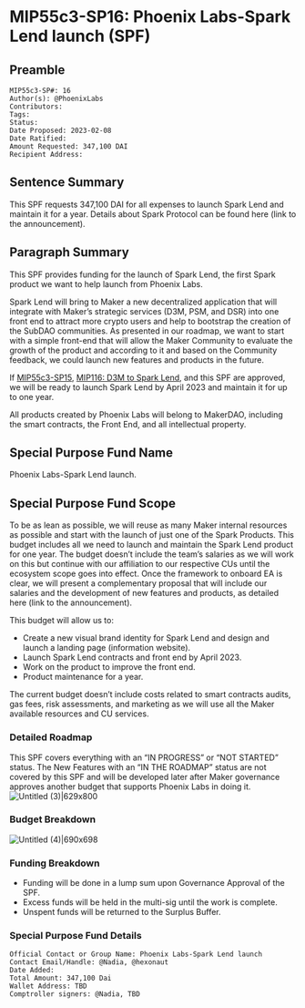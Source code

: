 # MIP55c3-SP16: Phoenix Labs-Spark Lend launch (SPF)

## Preamble

```
MIP55c3-SP#: 16
Author(s): @PhoenixLabs
Contributors:
Tags:
Status:
Date Proposed: 2023-02-08
Date Ratified: 
Amount Requested: 347,100 DAI
Recipient Address:
```

## Sentence Summary

This SPF requests 347,100 DAI for all expenses to launch Spark Lend and maintain it for a year. Details about Spark Protocol can be found here (link to the announcement).

## **Paragraph Summary**

This SPF provides funding for the launch of Spark Lend, the first Spark product we want to help launch from Phoenix Labs.

Spark Lend will bring to Maker a new decentralized application that will integrate with Maker’s strategic services (D3M, PSM, and DSR) into one front end to attract more crypto users and help to bootstrap the creation of the SubDAO communities. As presented in our roadmap, we want to start with a simple front-end that will allow the Maker Community to evaluate the growth of the product and according to it and based on the Community feedback, we could launch new features and products in the future.

If [MIP55c3-SP15](https://forum.makerdao.com/t/mip55c3-sp15-phoenix-labs-initial-funding/19733), [MIP116: D3M to Spark Lend](https://forum.makerdao.com/t/mip116-d3m-to-spark-lend/19732), and this SPF are approved, we will be ready to launch Spark Lend by April 2023 and maintain it for up to one year.

All products created by Phoenix Labs will belong to MakerDAO, including the smart contracts, the Front End, and all intellectual property.

## **Special Purpose Fund Name**

Phoenix Labs-Spark Lend launch.

## ****Special Purpose Fund Scope****

To be as lean as possible, we will reuse as many Maker internal resources as possible and start with the launch of just one of the Spark Products. This budget includes all we need to launch and maintain the Spark Lend product for one year. The budget doesn’t include the team’s salaries as we will work on this but continue with our affiliation to our respective CUs until the ecosystem scope goes into effect. Once the framework to onboard EA is clear, we will present a complementary proposal that will include our salaries and the development of new features and products, as detailed here (link to the announcement).

This budget will allow us to:

- Create a new visual brand identity for Spark Lend and design and launch a landing page (information website).
- Launch Spark Lend contracts and front end by April 2023.
- Work on the product to improve the front end.
- Product maintenance for a year.

The current budget doesn’t include costs related to smart contracts audits, gas fees, risk assessments, and marketing as we will use all the Maker available resources and CU services.

### Detailed Roadmap

This SPF covers everything with an “IN PROGRESS” or “NOT STARTED” status. The New Features with an “IN THE ROADMAP” status are not covered by this SPF and will be developed later after Maker governance approves another budget that supports Phoenix Labs in doing it.
![Untitled (3)|629x800](upload://wMQDHawoXBvjujMWlCuh2fEYTbz.png)

### Budget Breakdown
![Untitled (4)|690x698](upload://qoDD8K7Pd5HjBZfbLTFx9nO2x3f.png)

### Funding Breakdown

- Funding will be done in a lump sum upon Governance Approval of the SPF.
- Excess funds will be held in the multi-sig until the work is complete.
- Unspent funds will be returned to the Surplus Buffer.

### Special Purpose Fund Details
```
Official Contact or Group Name: Phoenix Labs-Spark Lend launch
Contact Email/Handle: @Nadia, @hexonaut
Date Added: 
Total Amount: 347,100 Dai
Wallet Address: TBD
Comptroller signers: @Nadia, TBD
```

